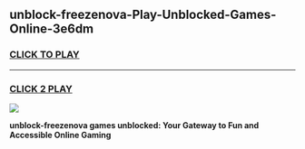 
## unblock-freezenova-Play-Unblocked-Games-Online-3e6dm
<h3>
<a href="https://premium76.site?title=unblock-freezenova&ref=25A">CLICK TO PLAY</a></h3>
<hr>

<h3>
<a href="https://premium76.site?title=unblock-freezenova&ref=25A">CLICK 2 PLAY</a>
  
</h3>

<a href="https://premium76.site?title=unblock-freezenova&ref=25A"><img src="https://clearcache.store/games.png"></a>


**unblock-freezenova games unblocked: Your Gateway to Fun and Accessible Online Gaming**
